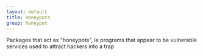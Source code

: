 ```yaml
---
layout: default
title: Honeypots
group: honeypot
---
```


Packages that act as "honeypots", ie programs that appear to be vulnerable services used to attract
hackers into a trap
 